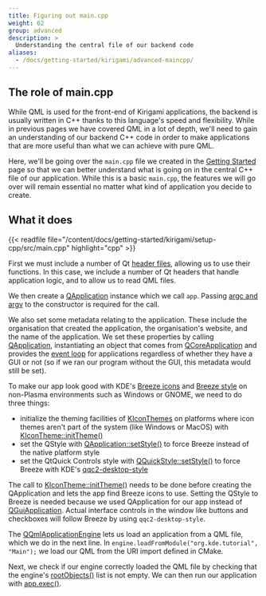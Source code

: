 ```yaml
---
title: Figuring out main.cpp
weight: 62
group: advanced
description: >
  Understanding the central file of our backend code
aliases:
  - /docs/getting-started/kirigami/advanced-maincpp/
---
```


## The role of main.cpp

While QML is used for the front-end of Kirigami applications, the backend is usually written in C++ thanks to this language's speed and flexibility. While in previous pages we have covered QML in a lot of depth, we'll need to gain an understanding of our backend C++ code in order to make applications that are more useful than what we can achieve with pure QML.

Here, we'll be going over the `main.cpp` file we created in the [Getting Started](/docs/getting-started/kirigami/introduction-getting_started) page so that we can better understand what is going on in the central C++ file of our application. While this is a basic `main.cpp`, the features we will go over will remain essential no matter what kind of application you decide to create.

## What it does

{{< readfile file="/content/docs/getting-started/kirigami/setup-cpp/src/main.cpp" highlight="cpp" >}}

First we must include a number of Qt [header files](https://www.learncpp.com/cpp-tutorial/header-files/), allowing us to use their functions. In this case, we include a number of Qt headers that handle application logic, and to allow us to read QML files.

We then create a [QApplication](docs:qtwidgets;QApplication) instance which we call `app`. Passing [argc and argv](https://www.learncpp.com/cpp-tutorial/command-line-arguments/) to the constructor is required for the call.

We also set some metadata relating to the application. These include the organisation that created the application, the organisation's website, and the name of the application. We set these properties by calling [QApplication](docs:qtwidgets;QApplication), instantiating an object that comes from [QCoreApplication](docs:qtcore;QCoreApplication) and provides the [event loop](docs:qtcore;QCoreApplication::exec) for applications regardless of whether they have a GUI or not (so if we ran our program without the GUI, this metadata would still be set).

To make our app look good with KDE's [Breeze icons](https://invent.kde.org/frameworks/breeze-icons) and [Breeze style](https://invent.kde.org/plasma/breeze) on non-Plasma environments such as Windows or GNOME, we need to do three things:

* initialize the theming facilities of [KIconThemes](https://invent.kde.org/frameworks/kiconthemes) on platforms where icon themes aren't part of the system (like Windows or MacOS) with [KIconTheme::initTheme()](https://api.kde.org/kicontheme.html#initTheme)
* set the QStyle with [QApplication::setStyle()](docs:qtwidgets;QApplication::setStyle) to force Breeze instead of the native platform style
* set the QtQuick Controls style with [QQuickStyle::setStyle()](docs:qtquickcontrols;QQuickStyle::setStyle) to force Breeze with KDE's [qqc2-desktop-style](https://invent.kde.org/frameworks/qqc2-desktop-style)

The call to [KIconTheme::initTheme()](https://api.kde.org/kicontheme.html#initTheme) needs to be done before creating the QApplication and lets the app find Breeze icons to use. Setting the QStyle to Breeze is needed because we used QApplication for our app instead of [QGuiApplication](docs:qtgui;QGuiApplication). Actual interface controls in the window like buttons and checkboxes will follow Breeze by using `qqc2-desktop-style`.

The [QQmlApplicationEngine](docs:qtqml;QQmlApplicationEngine) lets us load an application from a QML file, which we do in the next line. In `engine.loadFromModule("org.kde.tutorial", "Main");` we load our QML from the URI import defined in CMake.

Next, we check if our engine correctly loaded the QML file by checking that the engine's [rootObjects()](docs:qtqml;QQmlApplicationEngine::rootObjects) list is not empty. We can then run our application with [app.exec()](docs:qtcore;QCoreApplication::exec).
